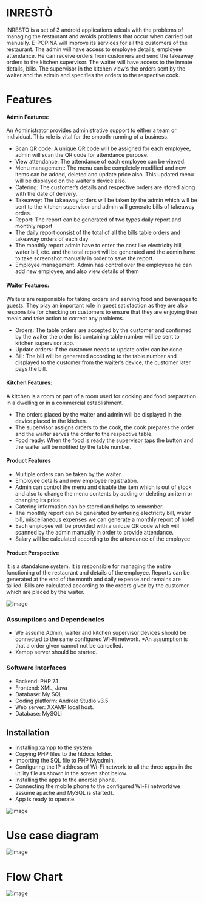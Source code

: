 # INRESTÒ 

INRESTÒ is a set of 3 android applications adeals with the problems of managing the restaurant and avoids problems that occur when carried out manually. E-POPINA will improve its services for all the customers of the restaurant. The admin will have access to employee details, employee attendance. He can receive orders from customers and send the takeaway orders to the kitchen supervisor. The waiter will have access to the inmate details, bills. The supervisor in the kitchen view’s the orders sent by the waiter and the admin and specifies the orders to the respective cook.

# Features
#### Admin Features:
 An Administrator provides administrative support to either a team or individual. This role is vital for the smooth-running of a business.

*	Scan QR code: A unique QR code will be assigned for each employee, admin will scan the QR code for attendance purpose.
*	View attendance: The attendance of each employee can be viewed.
*	Menu management: The menu can be completely modified and new items can be added, deleted and update price also. This updated menu will be displayed on the waiter’s device also.
*	Catering: The customer’s details and respective orders are stored along with the date of delivery. 
*	Takeaway: The takeaway orders will be taken by the admin which will be sent to the kitchen supervisor and admin will generate bills of takeaway ordes.
*	Report: The report can be generated of two types daily report and monthly report 
*	The daily report consist of the total of all the bills table orders and takeaway orders of each day
*	The monthly report admin have to enter the cost like electricity bill, water bill, etc. and the total report will be generated and the admin have to take screenshot manually in order to save the report.
*	Employee management: Admin has control over the employees he can add new employee,  and also view details of them 


#### Waiter Features:
	 
  Waiters are responsible for taking orders and serving food and beverages to guests. They play an important role in guest satisfaction as they are also responsible for checking on customers to ensure that they are enjoying their meals and take action to correct any problems.
*	Orders: The table orders are accepted by the customer and confirmed by the waiter the order list containing table number will be sent to kitchen supervisor app.
*	Update orders: If the customer needs to update order can be done.
*	Bill: The bill will be generated according to the table number and displayed to the customer from the waiter’s device, the customer later pays the bill.

#### Kitchen Features:
A kitchen is a room or part of a room used for cooking and food preparation in a dwelling or in a commercial establishment. 

*	The orders placed by the waiter and admin will be displayed in the device placed in the kitchen.
*	The supervisor assigns orders to the cook, the cook prepares the order and the waiter serves the order to the respective table.
*	Food ready: When the food is ready the supervisor taps the button and the waiter will be notified by the table number.  

#### Product Features

*	Multiple orders can be taken by the waiter.
*	Employee details and new employee registration.
*	Admin can control the menu and disable the item which is out of stock and also to change the menu contents by adding or deleting an item or changing its price.	
*	Catering information can be stored and helps to remember.
*	The monthly report can be generated  by entering electricity bill, water bill, miscellaneous expenses we can generate a monthly  report of hotel 
*	Each employee will be provided with a unique QR code which will scanned by the admin manually in order to provide attendance.
*	Salary will be calculated according to the attendance of the employee
#### Product Perspective

It is a standalone system. It is responsible for managing the entire functioning of the restaurant and details of the employee. Reports can be generated at the end of the month and daily expense and remains are tallied. Bills are calculated according to the orders given by the customer which are placed by the waiter.

![image](https://user-images.githubusercontent.com/57553824/120515123-a18c7600-c3eb-11eb-8779-96f86fca6ae7.png)


### Assumptions and Dependencies

*	We assume Admin, waiter and kitchen supervisor devices should be connected to the same configured Wi-Fi network.
*An assumption is that a order given cannot not be cancelled.
*	Xampp server should be started. 
 
### Software Interfaces
* Backend: PHP 7.1
* Frontend: XML, Java
*	Database:  My SQL
*	Coding platform: Android Studio v3.5
*	Web server: XXAMP local host.
* Database: MySQLi

## Installation
*	Installing xampp to the system
*	Copying PHP files to the htdocs folder.
*	Importing the SQL file to PHP Myadmin.
*	Configuring the IP address of Wi-Fi network to all the three apps in the utility file as shown in the screen shot below.
*	Installing the apps to the android phone.
*	Connecting the mobile phone to the configured Wi-Fi network(we assume apache and MySQL is started).
*	App is ready to operate.

![image](https://user-images.githubusercontent.com/57553824/120513279-bbc55480-c3e9-11eb-87c0-bfa1101d3e0a.png)


# Use case diagram
![image](https://user-images.githubusercontent.com/57553824/120513797-3db57d80-c3ea-11eb-9f36-9eb9f5f6f72b.png)
 
 # Flow Chart
 ![image](https://user-images.githubusercontent.com/57553824/120513923-5c1b7900-c3ea-11eb-9cba-1604667da26e.png)

